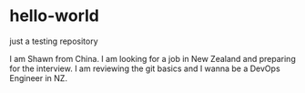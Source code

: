 # hello-world
just a testing repository

I am Shawn from China. I am looking for a job in New Zealand and preparing for the interview.
I am reviewing the git basics and I wanna be a DevOps Engineer in NZ.
